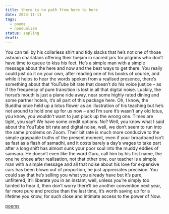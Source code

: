 ```yaml
---
title: there is no path from here to here
date: 2024-11-11
tags:
  - poems
  - nondualism
status: sapling
draft:
---
```

You can tell by his collarless shirt and tidy slacks
that he’s not one of those ashram charlatans
offering their toejam in sacred jars for pilgrims
who don’t have time to queue to kiss his feet.
He’s a simple man with a simple message
about the here and now and the best ways to get there.
You really could just do it on your own, after reading
one of his books of course, and while it helps
to hear the words spoken from a realised presence,
there’s something about that YouTube bit rate
that doesn’t do his voice justice –⁠ as if the frequency 
of pure transition is lost in all that digital noise.
Luckily, the horse’s mouth is just a plane ride away,
near some highly rated dining and some partner hotels,
it’s all part of this package here. Oh, I know, the Buddha
once held up a lotus flower as an illustration of his teaching
but he’s not around to hold one up for us now –⁠ 
and I’m sure it’s wasn’t any old lotus, you know,
you wouldn’t want to just pluck up the wrong one.
Times are tight, you say? We have some credit
options. No? Well, you know what I said about 
the YouTube bit rate and digital noise, well,
we don’t seem to run into the same problems on Zoom.
Their bit rate is much more conducive to the simple
graspable truths of the present moment, even if your
broadband isn’t as fast as a flash of samadhi,
and it costs barely a day’s wages to take part
after a long shift has almost sunk your poor soul
into the muddy eddies of samsara. He doesn’t even
like the word Guru, call him by his first name,
the one he chose after realisation, not that other one,
our teacher is a simple man with a simple message
and all that noise about his love for expensive cars
has been blown out of proportion, he just appreciates
precision. You could say that he’s selling you
what you already have but it’s pure, unfiltered,
it’ll liberate you in an instant, well, unless
you’re simply too tainted to hear it, then don’t worry
there’ll be another convention next year, far
more pure and precise than the last time,
it’s worth saving up for a lifetime you know,
for such close and intimate access to the power of Now. 



[poems](content/poems.md)